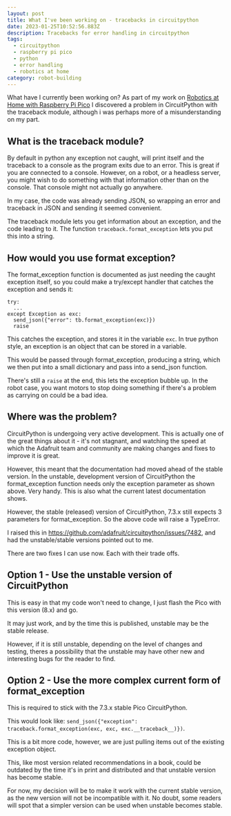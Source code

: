 ```yaml
---
layout: post
title: What I've been working on - tracebacks in circuitpython
date: 2023-01-25T10:52:56.883Z
description: Tracebacks for error handling in circuitpython
tags:
  - circuitpython
  - raspberry pi pico
  - python
  - error handling
  - robotics at home
category: robot-building
---
```

What have I currently been working on? As part of my work on [Robotics at Home with Raspberry Pi Pico](https://packt.link/5swS2) I discovered a problem in CircuitPython with the traceback module, although i was perhaps more of a misunderstanding on my part.

## What is the traceback module?

By default in python any exception not caught, will print itself and the traceback to a console as the program exits due to an error. This is great if you are connected to a console. However, on a robot, or a headless server, you might wish to do something with that information other than on the console. That console might not actually go anywhere.

In my case, the code was already sending JSON, so wrapping an error and traceback in JSON and sending it seemed convenient.

The traceback module lets you get information about an exception, and the code leading to it. The function `traceback.format_exception` lets you put this into a string.

## How would you use format exception?

The format_exception function is documented as just needing the caught exception itself, so you could make a try/except handler that catches the exception and sends it:

```
try:
  ...
except Exception as exc:
  send_json({"error": tb.format_exception(exc)})
  raise
```

This catches the exception, and stores it in the variable `exc`. In true python style, an exception is an object that can be stored in a variable.

This would be passed through format_exception, producing a string, which we then put into a small dictionary and pass into a send_json function.

There's still a `raise` at the end, this lets the exception bubble up. In the robot case, you want motors to stop doing something if there's a problem as carrying on could be a bad idea.

## Where was the problem?

CircuitPython is undergoing very active development. This is actually one of the great things about it - it's not stagnant, and watching the speed at which the Adafruit team and community are making changes and fixes to improve it is great.

However, this meant that the documentation had moved ahead of the stable version. In the unstable, development version of CircuitPython the format_exception function needs only the exception parameter as shown above. Very handy. This is also what the current latest documentation shows.

However, the stable (released) version of CircuitPython, 7.3.x still expects 3 parameters for format_exception. So the above code will raise a TypeError.

I raised this in https://github.com/adafruit/circuitpython/issues/7482, and had the unstable/stable versions pointed out to me.

There are two fixes I can use now. Each with their trade offs.

## Option 1 - Use the unstable version of CircuitPython

This is easy in that my code won't need to change, I just flash the Pico with this version (8.x) and go.

It may just work, and by the time this is published, unstable may be the stable release.

However, if it is still unstable, depending on the level of changes and testing, theres a possibility that the unstable may have other new and interesting bugs for the reader to find.

## Option 2 - Use the more complex current form of format_exception

This is required to stick with the 7.3.x stable Pico CircuitPython.

This would look like:
`send_json({"exception": traceback.format_exception(exc, exc, exc.__traceback__)})`.

This is a bit more code, however, we are just pulling items out of the existing exception object.

This, like most version related recommendations in a book, could be outdated by the time it's in print and distributed and that unstable version has become stable.

For now, my decision will be to make it work with the current stable version, as the new version will not be incompatible with it. No doubt, some readers will spot that a simpler version can be used when unstable becomes stable.
